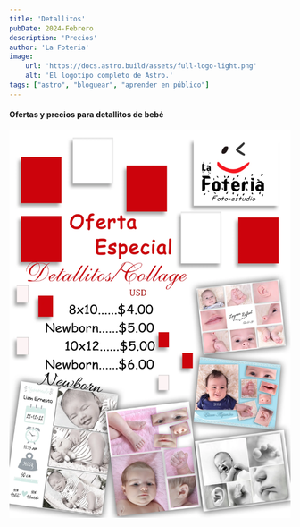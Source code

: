 ```yaml
---
title: 'Detallitos'
pubDate: 2024-Febrero
description: 'Precios'
author: 'La Foteria'
image:
    url: 'https://docs.astro.build/assets/full-logo-light.png'
    alt: 'El logotipo completo de Astro.'
tags: ["astro", "bloguear", "aprender en público"]
---
```




#### Ofertas y precios para detallitos de bebé

![individuales][path]

[path]: ../../../assets/ofertas/detallitos.webp
